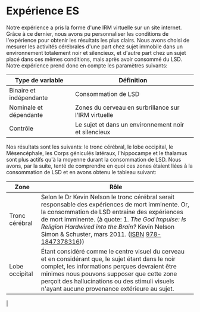 
# Expérience ES

Notre expérience a pris la forme d'une IRM virtuelle sur un site internet. Grâce à ce dernier, nous avons pu personnaliser les conditions de l'expérience pour obtenir les résultats les plus clairs. Nous avons choisi de mesurer les activités cérébrales d'une part chez sujet immobile dans un environnement totalement noir et silencieux, et d'autre part chez un sujet placé dans ces mêmes conditions, mais après avoir consommé du LSD. Notre expérience prend donc en compte les paramètres suivants:

| Type de variable | Définition |
| ------ | -------- |
| Binaire et indépendante | Consommation de LSD |
| Nominale et dépendante | Zones du cerveau en surbrillance sur l'IRM virtuelle |
| Contrôle | Le sujet et dans un environnement noir et silencieux |

Nos résultats sont les suivants: le tronc cérébral, le lobe occipital, le Mésencéphale, les Corps géniculés latéraux, l'hippocampe et le thalamus sont plus actifs qu'à la moyenne durant la consommation de LSD. Nous avons, par la suite, tenté de comprendre en quoi ces zones étaient liées à la consommation de LSD et en avons obtenu le tableau suivant: 

| Zone | Rôle |
| ------| -----|
| Tronc cérébral | Selon le Dr Kevin Nelson le tronc cérébral serait responsable des expériences de mort imminente. Or, la consommation de LSD entraine des expériences de mort imminente. (à quote: 1.  _The God Impulse: Is Religion Hardwired into the Brain?_  Kevin Nelson Simon & Schuster, mars 2011.  ([ISBN](https://fr.wikipedia.org/wiki/International_Standard_Book_Number "International Standard Book Number") [978-1847378316](https://fr.wikipedia.org/wiki/Sp%C3%A9cial:Ouvrages_de_r%C3%A9f%C3%A9rence/978-1847378316 "Spécial:Ouvrages de référence/978-1847378316"))) |
| Lobe occipital | Étant considéré comme le centre visuel du cerveau et en considérant que, le sujet étant dans le noir complet, les informations perçues devraient être minimes nous pouvons supposer que cette zone perçoit des hallucinations ou des stimuli visuels n'ayant aucune provenance extérieure au sujet. |
| 


<!--stackedit_data:
eyJoaXN0b3J5IjpbLTcyMjc4OTc3MywtMTY2MzI5Mzk3NiwxND
E4MDY1NjQxLDE1MTg1OTQxNzNdfQ==
-->